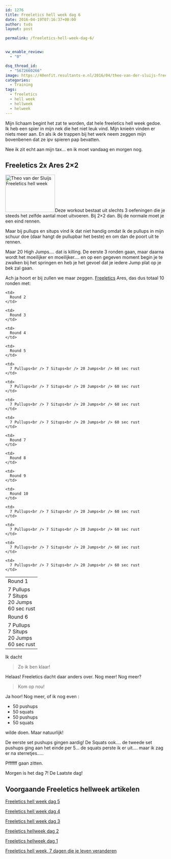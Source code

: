 ```yaml
---
id: 1276
title: Freeletics hell week dag 6
date: 2016-04-19T07:16:37+00:00
author: tvds
layout: post

permalink: /freeletics-hell-week-dag-6/


vw_enable_review:
  - "0"

dsq_thread_id:
  - "5672660266"
image: https://40enfit.resultants-e.nl/2016/04/theo-van-der-sluijs-freeletics-hellweek-dag-6.jpg
categories:
  - Training
tags:
  - freeletics
  - hell week
  - hellweek
  - helweek
---
```

Mijn lichaam begint het zat te worden, dat hele freeletics hell week gedoe. Ik heb een spier in mijn nek die het niet leuk vind. Mijn knieën vinden er niets meer aan. En als ik de trappen bij het werk neem zeggen mijn bovenbenen dat ze ipv spieren pap bevatten.

Nee ik zit echt aan mijn tax… en ik moet vandaag en morgen nog.<!--more-->

## Freeletics 2x Ares 2&#215;2

<img class="alignleft wp-image-1242" title="Theo van der Sluijs Freeletics hell week" src="https://40enfit.resultants-e.nl/2016/04/20160413_070857-300x225.jpg" alt="Theo van der Sluijs Freeletics hell week" width="156" height="117" srcset="https://40enfit.resultants-e.nl/2016/04/20160413_070857-300x225.jpg 300w, https://40enfit.resultants-e.nl/2016/04/20160413_070857-1024x768.jpg 1024w, https://40enfit.resultants-e.nl/2016/04/20160413_070857.jpg 1200w" sizes="(max-width: 156px) 100vw, 156px" />Deze workout bestaat uit slechts 3 oefeningen die je steeds het zelfde aantal moet uitvoeren. Bij 2&#215;2 dan. Bij de normale moet je een eind rennen.

Maar bij pullups en situps vind ik dat niet handig omdat ik de pullups in mijn schuur doe (daar hangt de pullupbar het beste) en om dan de poort uit te rennen.

Maar 20 High Jumps…. dat is killing. De eerste 3 ronden gaan, maar daarna wordt het moeilijker en moeilijker…. en op een gegeven moment begin je te zwalken bij het springen en heb je het gevoel dat je iedere Jump plat op je bek zal gaan.

Ach ja hoort er bij zullen we maar zeggen. [Freeletics](https://www.freeletics.com/r/6595686) Ares, das dus totaal 10 ronden met:

<table>
  <tr>
    <td>
      Round 1
    </td>
    
    <td>
      Round 2
    </td>
    
    <td>
      Round 3
    </td>
    
    <td>
      Round 4
    </td>
    
    <td>
      Round 5
    </td>
  </tr>
  
  <tr>
    <td>
      7 Pullups<br /> 7 Situps<br /> 20 Jumps<br /> 60 sec rust
    </td>
    
    <td>
      7 Pullups<br /> 7 Situps<br /> 20 Jumps<br /> 60 sec rust
    </td>
    
    <td>
      7 Pullups<br /> 7 Situps<br /> 20 Jumps<br /> 60 sec rust
    </td>
    
    <td>
      7 Pullups<br /> 7 Situps<br /> 20 Jumps<br /> 60 sec rust
    </td>
    
    <td>
      7 Pullups<br /> 7 Situps<br /> 20 Jumps<br /> 60 sec rust
    </td>
  </tr>
  
  <tr>
    <td>
      Round 6
    </td>
    
    <td>
      Round 7
    </td>
    
    <td>
      Round 8
    </td>
    
    <td>
      Round 9
    </td>
    
    <td>
      Round 10
    </td>
  </tr>
  
  <tr>
    <td>
      7 Pullups<br /> 7 Situps<br /> 20 Jumps<br /> 60 sec rust
    </td>
    
    <td>
      7 Pullups<br /> 7 Situps<br /> 20 Jumps<br /> 60 sec rust
    </td>
    
    <td>
      7 Pullups<br /> 7 Situps<br /> 20 Jumps<br /> 60 sec rust
    </td>
    
    <td>
      7 Pullups<br /> 7 Situps<br /> 20 Jumps<br /> 60 sec rust
    </td>
    
    <td>
      7 Pullups<br /> 7 Situps<br /> 20 Jumps<br /> 60 sec rust
    </td>
  </tr>
</table>

Ik dacht

> Zo ik ben klaar!

Helaas! Freeletics dacht daar anders over. Nog meer! Nog meer?

> Kom op nou!

Ja hoor! Nog meer, of ik nog even :

  * 50 pushups
  * 50 squats
  * 50 pushups
  * 50 squats

wilde doen. Maar natuurlijk!

De eerste set pushups gingen aardig! De Squats ook…. de tweede set pushups ging aan het einde per 5… de squats perste ik er uit…. maar ik zag er na sterretjes…..

Pffffff gaan zitten.
  
Morgen is het dag 7! De Laatste dag!

## Voorgaande Freeletics hellweek artikelen

[Freeletics hell week dag 5](https://40enfit.nl/freeletics-hell-week-dag-5/)
  
[Freeletics hell week dag 4](https://40enfit.nl/freeletics-hell-week-dag-4/)
  
[Freeletics hell week dag 3](https://40enfit.nl/freeletics-hell-week-dag-3/)
  
[Freeletics hellweek dag 2](https://40enfit.nl/freeletics-hellweek-dag-2/)
  
[Freeletics hellweek dag 1](https://40enfit.nl/freeletics-hellweek-dag-1/)
  
[Freeletics hell week, 7 dagen die je leven veranderen](https://40enfit.nl/freeletics-hell-week-7-dagen-die-je-leven-veranderen/)